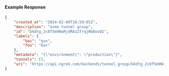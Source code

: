 <!-- Code generated for API Clients. DO NOT EDIT. -->

#### Example Response

```json
{
	"created_at": "2024-02-09T16:59:05Z",
	"description": "acme tunnel group",
	"id": "bkdtg_2c8f5m9WaRjdRAzZfrqjNGBovQ1",
	"labels": {
		"baz": "qux",
		"foo": "bar"
	},
	"metadata": "{\"environment\": \"production\"}",
	"tunnels": [],
	"uri": "https://api.ngrok.com/backends/tunnel_group/bkdtg_2c8f5m9WaRjdRAzZfrqjNGBovQ1"
}
```
